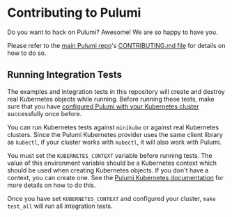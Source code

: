 # Contributing to Pulumi

Do you want to hack on Pulumi?  Awesome!  We are so happy to have you.

Please refer to the [main Pulumi repo](https://github.com/pulumi/pulumi/)'s [CONTRIBUTING.md file](
https://github.com/pulumi/pulumi/blob/master/CONTRIBUTING.md) for details on how to do so.

## Running Integration Tests

The examples and integration tests in this repository will create and destroy real Kubernetes objects while running. Before running these tests,
make sure that you have [configured Pulumi with your Kubernetes cluster](https://pulumi.io/install/kubernetes.html) successfully once before.

You can run Kubernetes tests against `minikube` or against real Kubernetes
clusters. Since the Pulumi Kubernetes provider uses the same client library
as `kubectl`, if your cluster works with `kubectl`, it will also work with
Pulumi.

You must set the `KUBERNETES_CONTEXT` variable before running tests.
The value of this environment variable should be a Kubernetes context
which should be used when creating Kubernetes objects. If you don't have
a context, you can create one. See the [Pulumi Kubernetes documentation](https://pulumi.io/reference/kubernetes.html) for more details on how to do this.

Once you have set `KUBERNETES_CONTEXT` and configured your cluster,
`make test_all` will run all integration tests.
